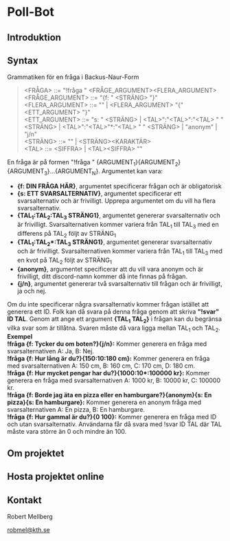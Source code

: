 # Poll-Bot

## Introduktion

## Syntax
Grammatiken för en fråga i Backus-Naur-Form

> \<FRÅGA\> ::= "!fråga " \<FRÅGE_ARGUMENT\>\<FLERA_ARGUMENT\>  
> \<FRÅGE_ARGUMENT\> ::= "{f: " \<STRÄNG\> "}"  
> \<FLERA_ARGUMENT\> ::= "" | \<FLERA_ARGUMENT\> "{" \<ETT_ARGUMENT\> "}"  
> \<ETT_ARGUMENT\> ::= "s: " \<STRÄNG\> | \<TAL\>":"\<TAL\>":"\<TAL\> " " <STRÄNG> | \<TAL\>":"\<TAL\>"*:"\<TAL\> " " \<STRÄNG\> | "anonym" | "j/n"  
> \<STRÄNG\> ::= "" | \<STRÄNG\>\<KARAKTÄR\>  
> \<TAL\> ::= \<SIFFRA\> | \<TAL\>\<SIFFRA\>  ""
>

En fråga är på formen "!fråga " {ARGUMENT<sub>1</sub>}{ARGUMENT<sub>2</sub>}{ARGUMENT<sub>3</sub>}...{ARGUMENT<sub>N</sub>}. Argumentet kan vara:

- **{f: DIN FRÅGA HÄR}**, argumentet specificerar frågan och är obligatorisk
- **{s: ETT SVARSALTERNATIV}**, argumentet specificerar ett svarsalternativ och är frivilligt. Upprepa argumentet om du vill ha flera svarsalternativ.
- **{TAL<sub>1</sub>:TAL<sub>2</sub>:TAL<sub>3</sub> STRÄNG1}**, argumentet genererar svarsalternativ och är frivilligt. Svarsalternativen kommer variera från TAL<sub>1</sub> till TAL<sub>3</sub> med en differens på TAL<sub>2</sub> följt av STRÄNG<sub>1</sub>
- **{TAL<sub>1</sub>:TAL<sub>2</sub>\*:TAL<sub>3</sub> STRÄNG1}**, argumentet genererar svarsalternativ och är frivilligt. Svarsalternativen kommer variera från TAL<sub>1</sub> till TAL<sub>3</sub> med en kvot på TAL<sub>2</sub> följt av STRÄNG<sub>1</sub>
- **{anonym}**, argumentet specificerar att du vill vara anonym och är frivilligt, ditt discord-namn kommer då inte finnas på frågan.
- **{j/n}**, argumentet genererar två svarsalternativ till frågan och är frivilligt, ja och nej.

Om du inte specificerar några svarsalternativ kommer frågan istället att generera ett ID. Folk kan då svara på denna fråga genom att skriva **"!svar" ID TAL**. Genom att ange ett argument **{TAL<sub>1</sub> TAL<sub>2</sub>}** i frågan kan du begränsa vilka svar som är tillåtna. Svaren måste då vara ligga mellan TAL<sub>1</sub> och TAL<sub>2</sub>.  
**Exempel**  
**!fråga {f: Tycker du om boten?}{j/n}:** Kommer generera en fråga med svarsalternativen A: Ja, B: Nej.  
**!fråga {f: Hur lång är du?}{150:10:180 cm}:** Kommer generera en fråga med svarsalternativen A: 150 cm, B: 160 cm, C: 170 cm, D: 180 cm.  
**!fråga {f: Hur mycket pengar har du?}{1000:10\*:100000 kr}:** Kommer generera en fråga med svarsalternativen A: 1000 kr, B: 10000 kr, C: 100000 kr.  
**!fråga {f: Borde jag äta en pizza eller en hamburgare?}{anonym}{s: En pizza}{s: En hamburgare}:** Kommer generera en anonym fråga med svarsalternativen A: En pizza, B: En hamburgare.  
**!fråga {f: Hur gammal är du?}{0 100}:** Kommer generera en fråga med ID och utan svarsalternativ. Användarna får då svara med !svar ID TAL där TAL måste vara större än 0 och mindre än 100.  

## Om projektet

## Hosta projektet online

## Kontakt
Robert Mellberg

robmel@kth.se

